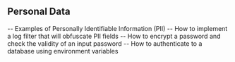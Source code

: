## Personal Data

-- Examples of Personally Identifiable Information (PII)
-- How to implement a log filter that will obfuscate PII fields
-- How to encrypt a password and check the validity of an input password
-- How to authenticate to a database using environment variables